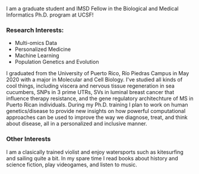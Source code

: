 I am a graduate student and IMSD Fellow in the Biological and Medical Informatics Ph.D. program at UCSF!

### Research Interests:
  * Multi-omics Data
  * Personalized Medicine
  * Machine Learning
  * Population Genetics and Evolution

I graduated from the University of Puerto Rico, Río Piedras Campus in May 2020 with a major in Molecular and Cell Biology. I've studied all kinds of cool things, including viscera and nervous tissue regeneration in sea cucumbers, SNPs in 3 prime UTRs, SVs in luminal breast cancer that influence therapy resistance, and the gene regulatory architechture of MS in Puerto Rican individuals. During my Ph.D. training I plan to work on human genetics/disease to provide new insights on how powerful computational approaches can be used to improve the way we diagnose, treat, and think about disease, all in a personalized and inclusive manner. 

### Other Interests
I am a clasically trained violist and enjoy watersports such as kitesurfing and sailing quite a bit. In my spare time I read books about history and science fiction, play videogames, and listen to music.
